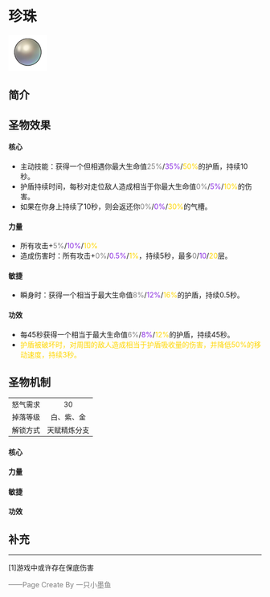 # 珍珠
![珍珠](../Img/Texture2D_Potion/珍珠.png)
## 简介
## 圣物效果
#### **核心**  
- 主动技能：获得一个但相遇你最大生命值<font color=gray>25%</font>/<font color=BlueViolet>35%</font>/<font color=gold>50%</font>的护盾，持续10秒。
- 护盾持续时间，每秒对走位敌人造成相当于你最大生命值<font color=gray>0%</font>/<font color=BlueViolet>5%</font>/<font color=gold>10%</font>的伤害。
- 如果在你身上持续了10秒，则会返还你<font color=gray>0%</font>/<font color=BlueViolet>0%</font>/<font color=gold>30%</font>的气槽。
#### **力量** 
- 所有攻击+<font color=gray>5%</font>/<font color=BlueViolet>10%</font>/<font color=gold>10%</font>
- 造成伤害时：所有攻击+<font color=gray>0%</font>/<font color=BlueViolet>0.5%</font>/<font color=gold>1%</font>，持续5秒，最多<font color=gray>0</font>/<font color=BlueViolet>10</font>/<font color=gold>20</font>层。
#### **敏捷**
- 瞬身时：获得一个相当于最大生命值<font color=gray>8%</font>/<font color=BlueViolet>12%</font>/<font color=gold>16%</font>的护盾，持续0.5秒。
#### **功效**
- 每45秒获得一个相当于最大生命值<font color=gray>6%</font>/<font color=BlueViolet>8%</font>/<font color=gold>12%</font>的护盾，持续45秒。
- <font color=gold> 护盾被破坏时，对周围的敌人造成相当于护盾吸收量的伤害，并降低50%的移动速度，持续3秒。</font>

## 圣物机制
|||
| :----: | :----: |
|怒气需求|30|
|掉落等级|白、紫、金|
|解锁方式|天赋精炼分支|

#### **核心**

#### **力量**

#### **敏捷**

#### **功效**


## 补充

---
[1]游戏中或许存在保底伤害

<font color=grey>——Page Create By 一只小墨鱼</font>
